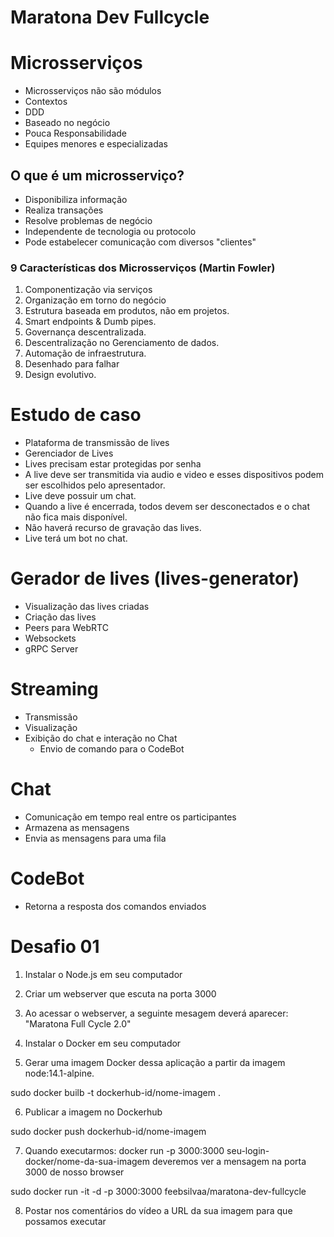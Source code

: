 

# Maratona Dev Fullcycle


# Microsserviços

* Microsserviços não são módulos
* Contextos
* DDD
* Baseado no negócio
* Pouca Responsabilidade
* Equipes menores e especializadas

## O que é um microsserviço?

* Disponibiliza informação
* Realiza transações
* Resolve problemas de negócio
* Independente de tecnologia ou protocolo
* Pode estabelecer comunicação com diversos "clientes"

### 9 Características dos Microsserviços (Martin Fowler)

1. Componentização via serviços
2. Organização em torno do negócio
3. Estrutura baseada em produtos, não em projetos.
4. Smart endpoints & Dumb pipes.
5. Governança descentralizada.
6. Descentralização no Gerenciamento de dados.
7. Automação de infraestrutura.
8. Desenhado para falhar
9. Design evolutivo.

# Estudo de caso

* Plataforma de transmissão de lives
* Gerenciador de Lives
* Lives precisam estar protegidas por senha
* A live deve ser transmitida via audio e video e esses dispositivos podem ser escolhidos pelo apresentador.
* Live deve possuir um chat.
* Quando a live é encerrada, todos devem ser desconectados e o chat não fica mais disponível.
* Não haverá recurso de gravação das lives.
* Live terá um bot no chat.

# Gerador de lives (lives-generator)

  * Visualização das lives criadas
  * Criação das lives
  * Peers para WebRTC
  * Websockets
  * gRPC Server

# Streaming

  * Transmissão
  * Visualização
  * Exibição do chat e interação no Chat  
    * Envio de comando para o CodeBot

# Chat
  * Comunicação em tempo real entre os participantes
  * Armazena as mensagens
  * Envia as mensagens para uma fila

# CodeBot
  * Retorna a resposta dos comandos enviados


# Desafio 01

1. Instalar o Node.js em seu computador

2. Criar um webserver que escuta na porta 3000

3. Ao acessar o webserver, a seguinte mesagem deverá aparecer: "Maratona Full Cycle 2.0"

4. Instalar o Docker em seu computador

5. Gerar uma imagem Docker dessa aplicação a partir da imagem node:14.1-alpine.
  
  sudo docker builb -t dockerhub-id/nome-imagem .

6. Publicar a imagem no Dockerhub

  sudo docker push dockerhub-id/nome-imagem

7. Quando executarmos: docker run -p 3000:3000 seu-login-docker/nome-da-sua-imagem deveremos ver a mensagem na porta 3000 de nosso browser

  sudo docker run -it -d -p 3000:3000 feebsilvaa/maratona-dev-fullcycle

8. Postar nos comentários do vídeo a URL da sua imagem para que possamos executar